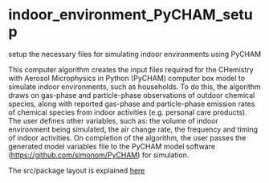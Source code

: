 # indoor_environment_PyCHAM_setup
setup the necessary files for simulating indoor environments using PyCHAM

This computer algorithm creates the input files required for the CHemistry with Aerosol Microphysics in Python (PyCHAM) computer box model to simulate indoor environments, such as households. To do this, the algorithm draws on gas-phase and particle-phase observations of outdoor chemical species, along with reported gas-phase and particle-phase emission rates of chemical species from indoor activities (e.g. personal care products). The user defines other variables, such as: the volume of indoor environment being simulated, the air change rate, the frequency and timing of indoor activities. On completion of the algorithm, the user passes the generated model variables file to the PyCHAM model software (https://github.com/simonom/PyCHAM) for simulation.

The src/package layout is explained [here](https://www.pyopensci.org/python-package-guide/package-structure-code/python-package-structure.html)
